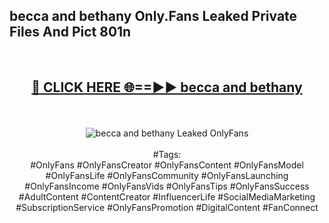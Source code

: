 <h2>becca and bethany Only.Fans Leaked Private Files And Pict 801n</h2>
<br>
<div align="center">
<h2><a href="https://mediafiles.top/becca_and_bethany" rel="nofollow">🔴 CLICK HERE 🌐==►► becca and bethany</a></h2>
<br>
<br>
<a href="https://mediafiles.top/becca_and_bethany" rel="nofollow" data-target="animated-image.originalLink"><img src="https://i.ibb.co.com/WyWwxjT/player-gif2.gif" alt="becca and bethany Leaked OnlyFans" style="max-width: 100%; display: inline-block;" data-target="animated-image.originalImage"></a>
<br><br>
#Tags:
<br>
#OnlyFans #OnlyFansCreator #OnlyFansContent #OnlyFansModel #OnlyFansLife #OnlyFansCommunity #OnlyFansLaunching #OnlyFansIncome #OnlyFansVids #OnlyFansTips #OnlyFansSuccess #AdultContent #ContentCreator #InfluencerLife #SocialMediaMarketing #SubscriptionService #OnlyFansPromotion #DigitalContent #FanConnect
</div>
<br>